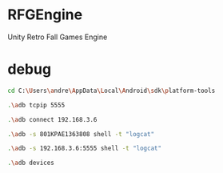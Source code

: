 # RFGEngine

Unity Retro Fall Games Engine

# debug

```bash
cd C:\Users\andre\AppData\Local\Android\sdk\platform-tools

.\adb tcpip 5555

.\adb connect 192.168.3.6

.\adb -s 801KPAE1363808 shell -t "logcat"

.\adb -s 192.168.3.6:5555 shell -t "logcat"

.\adb devices

```
